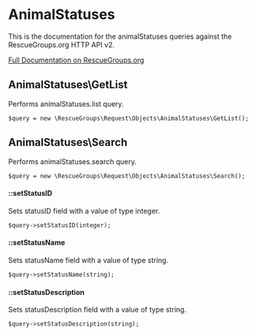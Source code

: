 # AnimalStatuses

This is the documentation for the animalStatuses queries against the RescueGroups.org HTTP API v2.

[Full Documentation on RescueGroups.org](https://userguide.rescuegroups.org/display/APIDG/Object+definitions#Objectdefinitions-animalStatuses)

## AnimalStatuses\GetList

Performs animalStatuses.list query.

    $query = new \RescueGroups\Request\Objects\AnimalStatuses\GetList();



## AnimalStatuses\Search

Performs animalStatuses.search query.

    $query = new \RescueGroups\Request\Objects\AnimalStatuses\Search();

#### ::setStatusID

Sets statusID field with a value of type integer.

    $query->setStatusID(integer);

#### ::setStatusName

Sets statusName field with a value of type string.

    $query->setStatusName(string);

#### ::setStatusDescription

Sets statusDescription field with a value of type string.

    $query->setStatusDescription(string);





